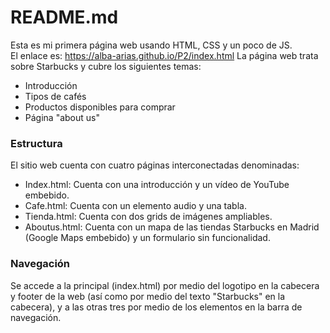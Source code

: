# README.md

Esta es mi primera página web usando HTML, CSS y un poco de JS. <br>
El enlace es: https://alba-arias.github.io/P2/index.html
La página web trata sobre Starbucks y cubre los siguientes temas: <br>
* Introducción
* Tipos de cafés
* Productos disponibles para comprar
* Página "about us"

### Estructura
El sitio web cuenta con cuatro páginas interconectadas denominadas:
* Index.html: Cuenta con una introducción y un vídeo de YouTube embebido. 
* Cafe.html: Cuenta con un elemento audio y una tabla.
* Tienda.html: Cuenta con dos grids de imágenes ampliables.
* Aboutus.html: Cuenta con un mapa de las tiendas Starbucks en Madrid (Google Maps embebido) y un formulario sin funcionalidad.

### Navegación
Se accede a la principal (index.html) por medio del logotipo en la cabecera y footer de la web (así como por medio del texto "Starbucks" en la cabecera), y a las otras tres por medio de los elementos en la barra de navegación.
